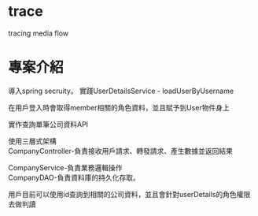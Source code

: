 # trace
tracing media flow


# 專案介紹

導入spring secruity。
實踐UserDetailsService - loadUserByUsername  

在用戶登入時會取得member相關的角色資料，並且賦予到User物件身上  

實作查詢單筆公司資料API  

使用三層式架構  
CompanyController-負責接收用戶請求、轉發請求、產生數據並返回結果   

CompanyService-負責業務邏輯操作  
CompanyDAO-負責資料庫的持久化存取。

用戶目前可以使用id查詢到相關的公司資料，並且會針對userDetails的角色權限去做判讀






